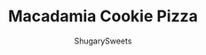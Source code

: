 ---
layout: ../../layouts/MarkdownPostLayout.astro
title: Macadamia Cookie Pizza
author: ShugarySweets
pubDate: 2019-01-14
description: "Delicious Macadamia Nut Cookie topped with fruit and cream cheese"
image_url: https://www.shugarysweets.com/wp-content/uploads/2013/07/macadamia-white-chocolate-fruit-pizza-3.jpg
tags: ["Cookies","American"]
calories: 255
protein: 3
carbohydrates: 32
fats: 13
fiber: 1
ingredients: ["8 oz cream cheese","1/2 cup powdered sugar","1 teaspoon vanilla extract","fresh fruit (blueberries, raspberries, pineapple)","3/4 cup butter, softened","1 tsp vanilla extract","1 1/4 cup granulated sugar","1 egg","1 3/4 cup all-purpose flour","1/2 tsp kosher salt","1/2 tsp baking powder","1/2 cup dry roasted macadamia nuts, chopped"]
serves: 12
time: "33 minutes"
prepTime: "15 minutes"
instructions: ["For the cookie dough, beat butter, vanilla and sugar together until creamy, about 2-3 minutes. Beat in egg. Add flour, salt and baking powder, beat until combined. Fold in chopped nuts.","Line a large baking sheet with parchment paper. I used a 15inch round pizza pan. Press cookie dough into a 12inch circle (about 1/4-1/2inch thick).","Bake in a 375 degree F oven for 18-21 minutes. Remove and allow to cool completely.","To garnish, beat cream cheese with powdered sugar and vanilla. Spread over cooled cookie. Top with your favorite fresh fruit! ENJOY."]
nutrition: ["255 calories","32 grams carbohydrates","33 milligrams cholesterol","13 grams fat","1 grams fiber","3 grams protein","8 grams saturated fat","155 grams sodium","22 grams sugar","0 grams trans fat","5 grams unsaturated fat"]
---